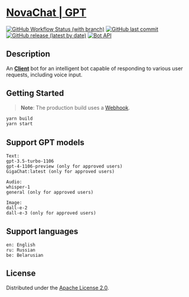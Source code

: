 # [NovaChat | GPT](https://t.me/novachat_gpt_bot)

[![GitHub Workflow Status (with branch)](https://img.shields.io/github/actions/workflow/status/mikita-workspace/chat-gpt-bot/ci.yml?branch=main&style=for-the-badge)](https://github.com/mikita-workspace/chat-gpt-bot/actions)
[![GitHub last commit](https://img.shields.io/github/last-commit/mikita-workspace/chat-gpt-bot?style=for-the-badge)](https://github.com/mikita-workspace/chat-gpt-bot/commits/main)
[![GitHub release (latest by date)](https://img.shields.io/github/v/release/mikita-workspace/chat-gpt-bot?style=for-the-badge)](https://github.com/mikita-workspace/chat-gpt-bot/releases)
[![Bot API](https://img.shields.io/badge/Bot%20API-6.7-blue?logo=telegram&style=for-the-badge&labelColor=000&color=3b82f6&)](https://core.telegram.org/bots/api)
## Description
An [**Client**](https://t.me/novachat_gpt_bot) bot for an intelligent bot capable of responding to various user requests, including voice input.
## Getting Started
> **Note**: The production build uses a [Webhook](https://core.telegram.org/bots/webhooks).
```bash
yarn build
yarn start
```
## Support GPT models
```
Text:
gpt-3.5-turbo-1106
gpt-4-1106-preview (only for approved users)
GigaChat:latest (only for approved users)

Audio:
whisper-1
general (only for approved users)

Image:
dall-e-2
dall-e-3 (only for approved users)
```
## Support languages
```
en: English
ru: Russian
be: Belarusian
```
## License
Distributed under the [Apache License 2.0](LICENSE).

